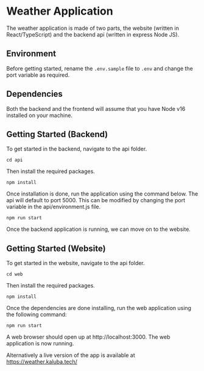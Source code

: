 # Weather Application

The weather application is made of two parts, the website (written in React/TypeScript) and the backend api (written in express Node JS).

## Environment

Before getting started, rename the `.env.sample` file to `.env` and change the port variable as required.

## Dependencies

Both the backend and the frontend will assume that you have Node v16 installed on your machine.

## Getting Started (Backend)

To get started in the backend, navigate to the api folder.

`cd api`

Then install the required packages.

`npm install`

Once installation is done, run the application using the command below. The api will default to port 5000. This can be modified by changing the port variable in the api/environment.js file.

`npm run start`

Once the backend application is running, we can move on to the website.

## Getting Started (Website)

To get started in the website, navigate to the api folder.

`cd web`

Then install the required packages.

`npm install`

Once the dependencies are done installing, run the web application using the following command:

`npm run start`

A web browser should open up at http://localhost:3000. The web application is now running.

Alternatively a live version of the app is available at https://weather.kaluba.tech/
